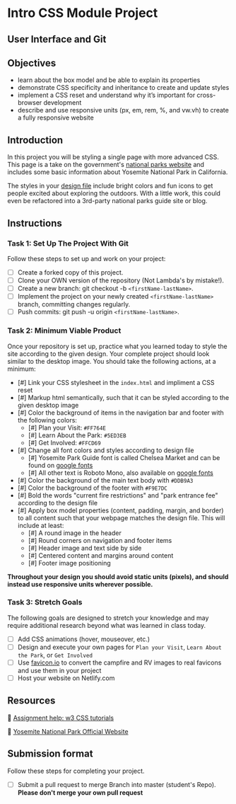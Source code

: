 # Intro CSS Module Project

## User Interface and Git

## Objectives

- learn about the box model and be able to explain its properties
- demonstrate CSS specificity and inheritance to create and update styles
- implement a CSS reset and understand why it’s important for cross-browser development
- describe and use responsive units (px, em, rem, %, and vw.vh) to create a fully responsive website

## Introduction

In this project you will be styling a single page with more advanced CSS. This page is a take on the government's [national parks website](https://www.nps.gov/yose/index.htm) and includes some basic information about Yosemite National Park in California.

The styles in your [design file](/design/desktop.jpg) include bright colors and fun icons to get people excited about exploring the outdoors. With a little work, this could even be refactored into a 3rd-party national parks guide site or blog.

## Instructions

### Task 1: Set Up The Project With Git

Follow these steps to set up and work on your project:

- [ ] Create a forked copy of this project.
- [ ] Clone your OWN version of the repository (Not Lambda's by mistake!).
- [ ] Create a new branch: git checkout -b `<firstName-lastName>`.
- [ ] Implement the project on your newly created `<firstName-lastName>` branch, committing changes regularly.
- [ ] Push commits: git push -u origin `<firstName-lastName>`.

### Task 2: Minimum Viable Product

Once your repository is set up, practice what you learned today to style the site according to the given design. Your complete project should look similar to the desktop image. You should take the following actions, at a minimum:

- [#] Link your CSS stylesheet in the `index.html` and impliment a CSS reset 
- [#] Markup html semantically, such that it can be styled according to the given desktop image
- [#] Color the background of items in the navigation bar and footer with the following colors:
  - [#] Plan your Visit: `#FF764E`
  - [#] Learn About the Park: `#5ED3EB`
  - [#] Get Involved: `#FFCD69`
- [#] Change all font colors and styles according to design file
  - [#] Yosemite Park Guide font is called Chelsea Market and can be found on [google fonts](https://fonts.google.com/specimen/Chelsea+Market)
  - [#] All other text is Roboto Mono, also available on [google fonts](https://fonts.google.com/specimen/Roboto+Mono)
- [#] Color the background of the main text body with `#DDB9A3`
- [#] Color the background of the footer with `#F9E7DC`
- [#] Bold the words "current fire restrictions" and "park entrance fee" according to the design file
- [#] Apply box model properties (content, padding, margin, and border) to all content such that your webpage matches the design file. This will include at least:
  - [#] A round image in the header
  - [#] Round corners on navigation and footer items
  - [#] Header image and text side by side
  - [#] Centered content and margins around content
  - [#] Footer image positioning

**Throughout your design you should avoid static units (pixels), and should instead use responsive units wherever possible.**


### Task 3: Stretch Goals

The following goals are designed to stretch your knowledge and may require additional research beyond what was learned in class today.

- [ ] Add CSS animations (hover, mouseover, etc.)
- [ ] Design and execute your own pages for `Plan your Visit`, `Learn About the Park`, or `Get Involved`
- [ ] Use [favicon.io](https://favicon.io/favicon-converter/) to convert the campfire and RV images to real favicons and use them in your project
- [ ] Host your website on Netlify.com

## Resources

👋 [Assignment help: w3 CSS tutorials](https://www.w3schools.com/css/)

👀 [Yosemite National Park Official Website](https://www.nps.gov/yose/index.htm)

## Submission format

Follow these steps for completing your project.

- [ ] Submit a pull request to merge <firstName-lastName> Branch into master (student's  Repo). **Please don't merge your own pull request**


